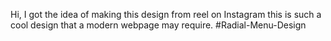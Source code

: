 Hi, I got the idea of making this design from reel on Instagram this is such a cool design that a modern webpage may require.
#Radial-Menu-Design
